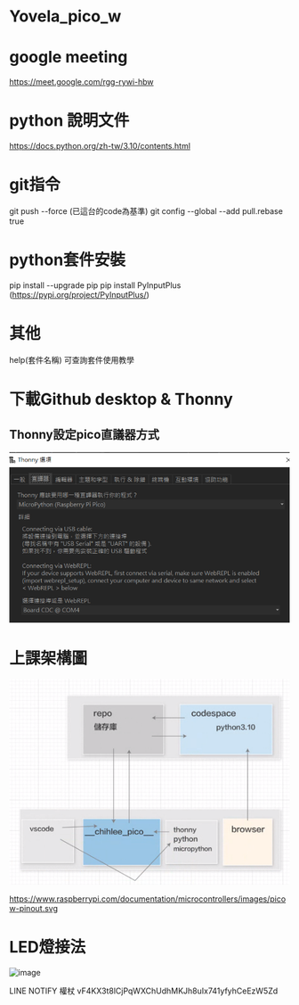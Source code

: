 # Yovela_pico_w


# google meeting 
 https://meet.google.com/rgg-rywi-hbw


 # python 說明文件
 https://docs.python.org/zh-tw/3.10/contents.html

 # git指令
 git push --force (已這台的code為基準)
 git config --global --add pull.rebase true

 # python套件安裝
 pip install --upgrade pip 
 pip install PyInputPlus (https://pypi.org/project/PyInputPlus/)

 # 其他
 help(套件名稱)  可查詢套件使用教學

 # 下載Github desktop & Thonny

## Thonny設定pico直議器方式

![Thonny直議器設定](image-2.png)

# 上課架構圖

![上課架構圖](image-1.png)


 https://www.raspberrypi.com/documentation/microcontrollers/images/picow-pinout.svg

# LED燈接法  

![image](https://github.com/yovelachou/Yovela_pico_w/assets/42538114/49091cac-bd99-4c2a-8186-e83844619ad8)



LINE NOTIFY 權杖
vF4KX3t8lCjPqWXChUdhMKJh8uIx741yfyhCeEzW5Zd
